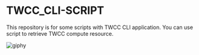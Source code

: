 # TWCC_CLI-SCRIPT

This repository is for some scripts with TWCC CLI application. You can use script to retrieve TWCC compute resource. 





![giphy](https://user-images.githubusercontent.com/30584024/194498943-09fdf5be-954f-4212-ab0c-61fde8705e52.gif)
